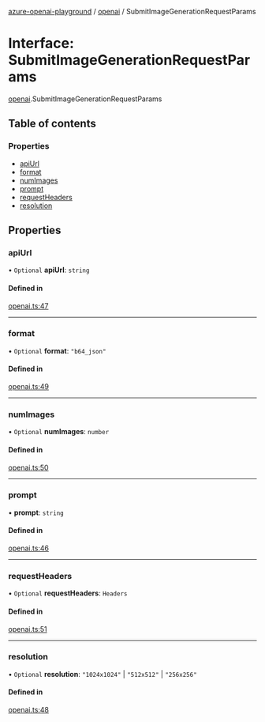 [azure-openai-playground](../README.md) / [openai](../modules/openai.md) / SubmitImageGenerationRequestParams

# Interface: SubmitImageGenerationRequestParams

[openai](../modules/openai.md).SubmitImageGenerationRequestParams

## Table of contents

### Properties

- [apiUrl](openai.SubmitImageGenerationRequestParams.md#apiurl)
- [format](openai.SubmitImageGenerationRequestParams.md#format)
- [numImages](openai.SubmitImageGenerationRequestParams.md#numimages)
- [prompt](openai.SubmitImageGenerationRequestParams.md#prompt)
- [requestHeaders](openai.SubmitImageGenerationRequestParams.md#requestheaders)
- [resolution](openai.SubmitImageGenerationRequestParams.md#resolution)

## Properties

### apiUrl

• `Optional` **apiUrl**: `string`

#### Defined in

[openai.ts:47](https://github.com/CU-CommunityApps/ct-azure-openai-playground/blob/e4891f4/src/lib/openai.ts#L47)

___

### format

• `Optional` **format**: ``"b64_json"``

#### Defined in

[openai.ts:49](https://github.com/CU-CommunityApps/ct-azure-openai-playground/blob/e4891f4/src/lib/openai.ts#L49)

___

### numImages

• `Optional` **numImages**: `number`

#### Defined in

[openai.ts:50](https://github.com/CU-CommunityApps/ct-azure-openai-playground/blob/e4891f4/src/lib/openai.ts#L50)

___

### prompt

• **prompt**: `string`

#### Defined in

[openai.ts:46](https://github.com/CU-CommunityApps/ct-azure-openai-playground/blob/e4891f4/src/lib/openai.ts#L46)

___

### requestHeaders

• `Optional` **requestHeaders**: `Headers`

#### Defined in

[openai.ts:51](https://github.com/CU-CommunityApps/ct-azure-openai-playground/blob/e4891f4/src/lib/openai.ts#L51)

___

### resolution

• `Optional` **resolution**: ``"1024x1024"`` \| ``"512x512"`` \| ``"256x256"``

#### Defined in

[openai.ts:48](https://github.com/CU-CommunityApps/ct-azure-openai-playground/blob/e4891f4/src/lib/openai.ts#L48)

